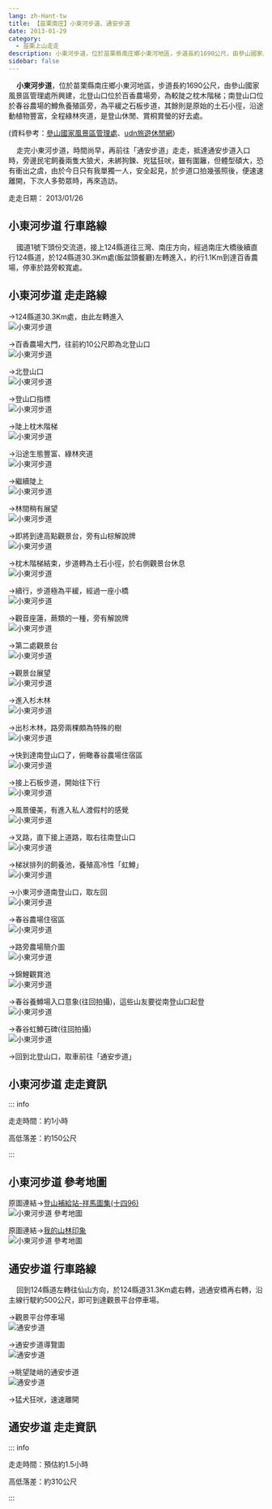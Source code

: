```yaml
---
lang: zh-Hant-tw
title: 【苗栗南庄】小東河步道、通安步道
date: 2013-01-29
category: 
  - 苗栗上山走走
description: 小東河步道，位於苗栗縣南庄鄉小東河地區，步道長約1690公尺，由參山國家風景區管理處所興建，北登山口位於百香農場旁，為較陡之枕木階梯；南登山口位於春谷農場的鱒魚養殖區旁，為平緩之石板步道，其餘則是原始的土石小徑，沿途動植物豐富，全程綠林夾道，是登山休閒、賞桐賞螢的好去處。
sidebar: false
---
```


    **小東河步道**，位於苗栗縣南庄鄉小東河地區，步道長約1690公尺，由參山國家風景區管理處所興建，北登山口位於百香農場旁，為較陡之枕木階梯；南登山口位於春谷農場的鱒魚養殖區旁，為平緩之石板步道，其餘則是原始的土石小徑，沿途動植物豐富，全程綠林夾道，是登山休閒、賞桐賞螢的好去處。

(資料參考：[參山國家風景區管理處](http://www.trimt-nsa.gov.tw/cht/unit_04_1_2.aspx?subsiteID=3&hotID=60)、[udn旅遊休閒網](http://travel.udn.com/mag/travel/storypage.jsp?f_ART_ID=8276))  

<!-- more -->

    走完小東河步道，時間尚早，再前往「通安步道」走走，抵達通安步道入口時，旁邊民宅飼養兩隻大狼犬，未綁狗鍊、兇猛狂吠，雖有圍籬，但體型碩大，恐有衝出之虞，由於今日只有我單獨一人，安全起見，於步道口拍幾張照後，便速速離開，下次人多勢眾時，再來造訪。

走走日期： 2013/01/26

## 小東河步道 行車路線  
    國道1號下頭份交流道，接上124縣道往三灣、南庄方向，經過南庄大橋後續直行124縣道，於124縣道30.3Km處(飯盆頭餐廳)左轉進入，約行1.1Km到達百香農場，停車於路旁較寬處。


## 小東河步道 走走路線  
→124縣道30.3Km處，由此左轉進入  
![小東河步道](https://1013399.github.io/image-3/168/248268585_l.jpg)

→百香農場大門，往前約10公尺即為北登山口  
![小東河步道](https://1013399.github.io/image-3/168/248268628_l.jpg)

→北登山口  
![小東河步道](https://1013399.github.io/image-3/168/248268633_l.jpg)

→登山口指標  
![小東河步道](https://1013399.github.io/image-3/168/248268642_l.jpg)

→陡上枕木階梯  
![小東河步道](https://1013399.github.io/image-3/168/248268649_l.jpg)

→沿途生態豐富、綠林夾道  
![小東河步道](https://1013399.github.io/image-3/168/248268655_l.jpg)

→繼續陡上  
![小東河步道](https://1013399.github.io/image-3/168/248268665_l.jpg)

→林間稍有展望  
![小東河步道](https://1013399.github.io/image-3/168/248268670_l.jpg)

→即將到達高點觀景台，旁有山棕解說牌  
![小東河步道](https://1013399.github.io/image-3/168/248268676_l.jpg)

→枕木階梯結束，步道轉為土石小徑，於右側觀景台休息  
![小東河步道](https://1013399.github.io/image-3/168/248268686_l.jpg)

→續行，步道極為平緩，經過一座小橋  
![小東河步道](https://1013399.github.io/image-3/168/248268691_l.jpg)

→觀音座蓮，蕨類的一種，旁有解說牌  
![小東河步道](https://1013399.github.io/image-3/168/248268698_l.jpg)

→第二處觀景台  
![小東河步道](https://1013399.github.io/image-3/168/248268703_l.jpg)

→觀景台展望  
![小東河步道](https://1013399.github.io/image-3/168/248268708_l.jpg)

→進入杉木林  
![小東河步道](https://1013399.github.io/image-3/168/248268714_l.jpg)

→出杉木林，路旁兩棵頗為特殊的樹  
![小東河步道](https://1013399.github.io/image-3/168/248268720_l.jpg)

→快到達南登山口了，俯瞰春谷農場住宿區  
![小東河步道](https://1013399.github.io/image-3/168/248268725_l.jpg)

→接上石板步道，開始往下行  
![小東河步道](https://1013399.github.io/image-3/168/248268730_l.jpg)

→風景優美，有進入私人渡假村的感覺  
![小東河步道](https://1013399.github.io/image-3/168/248268736_l.jpg)

→叉路，直下接上道路，取右往南登山口  
![小東河步道](https://1013399.github.io/image-3/168/248268740_l.jpg)

→梯狀排列的飼養池，養殖高冷性「虹鱒」  
![小東河步道](https://1013399.github.io/image-3/168/248268745_l.jpg)

→小東河步道南登山口，取左回  
![小東河步道](https://1013399.github.io/image-3/168/248268749_l.jpg)

→春谷農場住宿區  
![小東河步道](https://1013399.github.io/image-3/168/248268754_l.jpg)

→路旁農場簡介圖  
![小東河步道](https://1013399.github.io/image-3/168/248268760_l.jpg)

→錦鯉觀賞池  
![小東河步道](https://1013399.github.io/image-3/168/248268764_l.jpg)

→春谷養鱒場入口意象(往回拍攝)，這些山友要從南登山口起登  
![小東河步道](https://1013399.github.io/image-3/168/248268775_l.jpg)

→春谷虹鱒石碑(往回拍攝)  
![小東河步道](https://1013399.github.io/image-3/168/248268782_l.jpg)

→回到北登山口，取車前往「通安步道」

## 小東河步道 走走資訊

::: info

走走時間：約1小時

高低落差：約150公尺

:::

## 小東河步道 參考地圖  
原圖連結→[登山補給站-祥馬圖集(十四96)](http://www.keepon.com.tw/DiscussLoad.aspx?code=314B5CF9AEC3A19170A9A7E294A7989AB82F5A5EF6AA79BF)  
![小東河步道 參考地圖](https://1013399.github.io/image-3/168/248268933_l.jpg)

原圖連結→[我的山林印象](http://blog.xuite.net/joey_yeh/blog/64123142)  
![小東河步道 參考地圖](https://1013399.github.io/image-3/168/248268928_l.jpg)


## 通安步道 行車路線  
    回到124縣道左轉往仙山方向，於124縣道31.3Km處右轉，過通安橋再右轉，沿主線行駛約500公尺，即可到達觀景平台停車場。

→觀景平台停車場  
![通安步道](https://1013399.github.io/image-3/168/248268789_l.jpg)

→通安步道導覽圖  
![通安步道](https://1013399.github.io/image-3/168/248268794_l.jpg)

→眺望陡峭的通安步道  
![通安步道](https://1013399.github.io/image-3/168/248268799_l.jpg)

→猛犬狂吠，速速離開


## 通安步道 走走資訊

::: info

走走時間：預估約1.5小時

高低落差：約310公尺

:::
